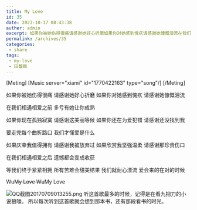 ```yaml
---
title: My Love
id: 35
date: 2023-10-17 08:43:38
auther: admin
excerpt: 如果你被她伤得很痛请感谢她好心折磨如果你对她感到愧疚请感谢她慷慨泪流在我们相遇相爱之前多亏有她让你成熟如果你现在孤独寂寞请感谢这美丽等候如果你还在为爱犯错请感谢还没找到我要走完每个曲折路口我们才懂爱是什么如果庆幸我值得拥有请感谢我被放弃过如果欣赏我坚强温柔请感谢那珍贵伤口在我们相遇相爱之后遗憾都会变成收获等我们终于紧紧相拥所有苦难会甜美结果我们就耐心漂流爱会来的在对的时候截图
permalink: /archives/35
categories:
 - share
tags: 
 - my-love
 - 田馥甄
---
```


[Meting]
[Music server="xiami" id="1770422163" type="song"/]
[/Meting]

如果你被她伤得很痛
请感谢她好心折磨
如果你对她感到愧疚
请感谢她慷慨泪流

在我们相遇相爱之前
多亏有她让你成熟

如果你现在孤独寂寞
请感谢这美丽等候
如果你还在为爱犯错
请感谢还没找到我

要走完每个曲折路口
我们才懂爱是什么

如果庆幸我值得拥有
请感谢我被放弃过
如果欣赏我坚强温柔
请感谢那珍贵伤口

在我们相遇相爱之后
遗憾都会变成收获

等我们终于紧紧相拥
所有苦难会甜美结果
我们就耐心漂流
爱会来的在对的时候

Wu~~My Love Wu~~My Love


![QQ截图20170709013255.png][1]
听这首歌最多的时候，记得是在看九把刀的小说狼嚎。
所以每次听到这首歌就会想到那本书，还有那段看书的时光。

  [1]: https://xy07-1251893119.costj.myqcloud.com/2017/07/09/1251695645.png